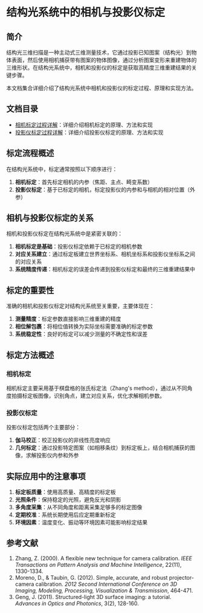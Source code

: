 # 结构光系统中的相机与投影仪标定

## 简介

结构光三维扫描是一种主动式三维测量技术，它通过投影已知图案（结构光）到物体表面，然后使用相机捕获带有图案的物体图像，通过分析图案变形来重建物体的三维形状。在结构光系统中，相机和投影仪的标定是获取高精度三维重建结果的关键步骤。

本文档集合详细介绍了结构光系统中相机和投影仪的标定过程、原理和实现方法。

## 文档目录

- [相机标定过程详解](camera_calibration_process.md)：详细介绍相机标定的原理、方法和实现
- [投影仪标定过程详解](projector_calibration_process.md)：详细介绍投影仪标定的原理、方法和实现

## 标定流程概述

在结构光系统中，标定通常按照以下顺序进行：

1. **相机标定**：首先标定相机的内参（焦距、主点、畸变系数）
2. **投影仪标定**：基于已标定的相机，标定投影仪的内参和与相机的相对位置（外参）

## 相机与投影仪标定的关系

相机和投影仪标定在结构光系统中是紧密关联的：

1. **相机标定是基础**：投影仪标定依赖于已标定的相机参数
2. **对应关系建立**：通过标定板建立世界坐标系、相机坐标系和投影仪坐标系之间的对应关系
3. **系统精度传递**：相机标定的误差会传递到投影仪标定和最终的三维重建结果中

## 标定的重要性

准确的相机和投影仪标定对结构光系统至关重要，主要体现在：

1. **测量精度**：标定参数直接影响三维重建的精度
2. **相位解包裹**：将相位值转换为实际坐标需要准确的标定参数
3. **系统稳定性**：良好的标定可以减少测量的不确定性和误差

## 标定方法概述

### 相机标定

相机标定主要采用基于棋盘格的张氏标定法（Zhang's method），通过从不同角度拍摄标定板图像，识别角点，建立对应关系，优化求解相机参数。

### 投影仪标定

投影仪标定包括两个主要部分：

1. **伽马校正**：校正投影仪的非线性亮度响应
2. **几何标定**：通过投影特定图案（如相移条纹）到标定板上，结合相机捕获的图像，求解投影仪内参和外参

## 实际应用中的注意事项

1. **标定板质量**：使用高质量、高精度的标定板
2. **光照条件**：保持稳定的光照，避免反光和阴影
3. **多角度采集**：从不同角度和距离采集足够多的标定图像
4. **定期校准**：系统长期使用后应定期重新标定
5. **环境因素**：温度变化、振动等环境因素可能影响标定结果

## 参考文献

1. Zhang, Z. (2000). A flexible new technique for camera calibration. *IEEE Transactions on Pattern Analysis and Machine Intelligence*, 22(11), 1330-1334.
2. Moreno, D., & Taubin, G. (2012). Simple, accurate, and robust projector-camera calibration. *2012 Second International Conference on 3D Imaging, Modeling, Processing, Visualization & Transmission*, 464-471.
3. Geng, J. (2011). Structured-light 3D surface imaging: a tutorial. *Advances in Optics and Photonics*, 3(2), 128-160.
